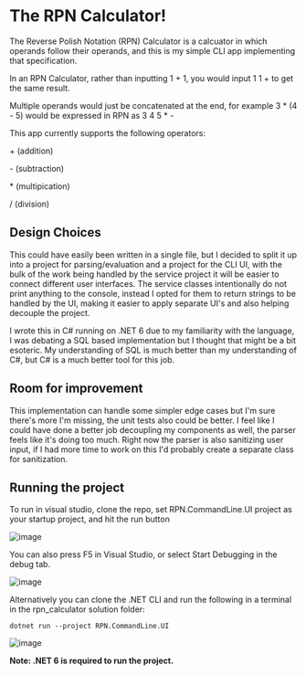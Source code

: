 # The RPN Calculator!
The Reverse Polish Notation (RPN) Calculator is a calcuator in which operands follow their operands, and this is my simple CLI app implementing that specification.

In an RPN Calculator, rather than inputting 1 + 1, you would input 1 1 + to get the same result.

Multiple operands would just be concatenated at the end, for example 3 * (4 - 5) would be expressed in RPN as 3 4 5 * - 

This app currently supports the following operators:

\+ (addition)

\- (subtraction)

\* (multipication)

\/ (division)

## Design Choices
This could have easily been written in a single file, but I decided to split it up into a project for parsing/evaluation and a project for the CLI UI, with the bulk of the work being handled by the service project it will be easier to connect different user interfaces. The service classes intentionally do not print anything to the console, instead I opted for them to return strings to be handled by the UI, making it easier to apply separate UI's and also helping decouple the project.

I wrote this in C# running on .NET 6 due to my familiarity with the language, I was debating a SQL based implementation but I thought that might be a bit esoteric. My understanding of SQL is much better than my understanding of C#, but C# is a much better tool for this job.

## Room for improvement
This implementation can handle some simpler edge cases but I'm sure there's more I'm missing, the unit tests also could be better. I feel like I could have done a better job decoupling my components as well, the parser feels like it's doing too much. Right now the parser is also sanitizing user input, if I had more time to work on this I'd probably create a separate class for sanitization.

## Running the project
To run in visual studio, clone the repo, set RPN.CommandLine.UI project as your startup project, and hit the run button 

![image](https://user-images.githubusercontent.com/45577253/178158865-82183504-643f-4865-8845-721594ba8f52.png)

You can also press F5 in Visual Studio, or select Start Debugging in the debug tab.

![image](https://user-images.githubusercontent.com/45577253/178158891-d92548a8-c592-4112-afad-a35291c5bb6c.png)

Alternatively you can clone the .NET CLI and run the following in a terminal in the rpn_calculator solution folder:

`dotnet run --project RPN.CommandLine.UI`

![image](https://user-images.githubusercontent.com/45577253/178158916-98dabda3-6b0e-497a-aed6-708b4fa5effb.png)

**Note: .NET 6 is required to run the project.**

